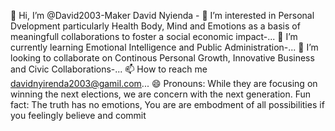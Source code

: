 👋 Hi, I’m @David2003-Maker David Nyienda - 
 👀 I’m interested in Personal Dvelopment particularly Health Body, Mind and Emotions as a basis of meaningfull collaborations to foster a social economic impact-...
 🌱 I’m currently learning Emotional Intelligence and Public Administration-...
 💞️ I’m looking to collaborate on Continous Personal Growth, Innovative Business and Civic Collaborations-...
📫 How to reach me davidnyirenda2003@gamil.com...
😄 Pronouns: While they are focusing on winning the next elections, we are concern with the next generation.
 Fun fact: The truth has no emotions, You are are embodment of all possibilities if you feelingly believe and commit

<!---
David2003-Maker/David2003-Maker is a ✨ special ✨ repository because its `README.md` (this file) appears on your GitHub profile.
You can click the Preview link to take a look at your changes.
--->

